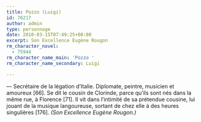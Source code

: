 ```yaml
---
title: Pozzo (Luigi)
id: 76217
author: admin
type: personnage
date: 2010-03-15T07:49:25+00:00
excerpt: Son Excellence Eugène Rougon
rm_character_novel:
  - 75944
rm_character_name_main: 'Pozzo '
rm_character_name_secondary: Luigi

---
```

— Secrétaire de la légation d&rsquo;Italie. Diplomate, peintre, musicien et amoureux [66]. Se dit le cousin de Clorinde, parce qu&rsquo;ils sont nés dans la même rue, à Florence [71]. II vit dans l&rsquo;intimité de sa prétendue cousine, lui jouant de la musique langoureuse, sortant de chez elle à des heures singulières [176]. _(Son Excellence Eugène Rougon.)_